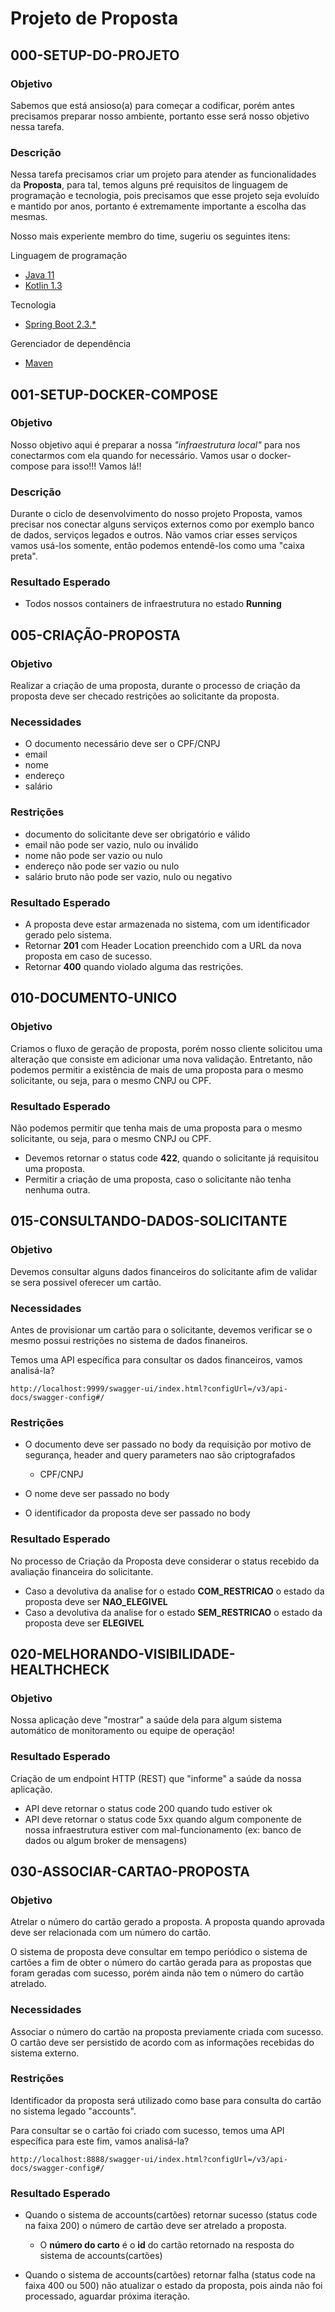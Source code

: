 # Projeto de Proposta

## 000-SETUP-DO-PROJETO

### Objetivo

Sabemos que está ansioso(a) para começar a codificar, porém antes precisamos preparar nosso ambiente, portanto esse será nosso objetivo nessa tarefa.

### Descrição

Nessa tarefa precisamos criar um projeto para atender as funcionalidades da **Proposta**, para tal, temos alguns pré requisitos de linguagem de programação e tecnologia, pois precisamos que esse projeto seja evoluído e mantido por anos, portanto é extremamente importante a escolha das mesmas.

Nosso mais experiente membro do time, sugeriu os seguintes itens:

Linguagem de programação

- [Java 11](https://www.oracle.com/java/technologies/javase-jdk11-downloads.html)
- [Kotlin 1.3](https://kotlinlang.org/)

Tecnologia

- [Spring Boot 2.3.*](https://spring.io/projects/spring-boot)

Gerenciador de dependência

- [Maven](https://maven.apache.org/)

## 001-SETUP-DOCKER-COMPOSE

### Objetivo

Nosso objetivo aqui é preparar a nossa _"infraestrutura local"_ para nos conectarmos com ela quando for necessário. Vamos usar o docker-compose para isso!!!
Vamos lá!!

### Descrição

Durante o ciclo de desenvolvimento do nosso projeto Proposta, vamos precisar nos conectar alguns serviços externos como por exemplo banco de dados, serviços legados e outros. Não vamos criar esses serviços
vamos usá-los somente, então podemos entendê-los como uma "caixa preta".

### Resultado Esperado

* Todos nossos containers de infraestrutura no estado **Running**

## 005-CRIAÇÃO-PROPOSTA

### Objetivo

Realizar a criação de uma proposta, durante o processo de criação da proposta deve ser checado restrições ao solicitante da proposta.

### Necessidades

- O documento necessário deve ser o CPF/CNPJ
- email
- nome
- endereço
- salário

### Restrições

- documento do solicitante deve ser obrigatório e válido
- email não pode ser vazio, nulo ou inválido
- nome não pode ser vazio ou nulo
- endereço não pode ser vazio ou nulo
- salário bruto não pode ser vazio, nulo ou negativo

### Resultado Esperado

- A proposta deve estar armazenada no sistema, com um identificador gerado pelo sistema.
- Retornar **201** com Header Location preenchido com a URL da nova proposta em caso de sucesso.
- Retornar **400** quando violado alguma das restrições.

## 010-DOCUMENTO-UNICO

### Objetivo

Criamos o fluxo de geração de proposta, porém nosso cliente solicitou uma alteração que consiste em adicionar uma nova
validação. Entretanto, não podemos permitir a existência de mais de uma proposta para o mesmo solicitante, ou seja, para o mesmo
CNPJ ou CPF.

### Resultado Esperado

Não podemos permitir que tenha mais de uma proposta para o mesmo solicitante, ou seja, para o mesmo
CNPJ ou CPF.

- Devemos retornar o status code **422**, quando o solicitante já requisitou uma proposta.
- Permitir a criação de uma proposta, caso o solicitante não tenha nenhuma outra.

## 015-CONSULTANDO-DADOS-SOLICITANTE

### Objetivo

Devemos consultar alguns dados financeiros do solicitante afim de validar se sera possivel oferecer um cartão.

### Necessidades

Antes de provisionar um cartão para o solicitante, devemos verificar se o mesmo possui restrições no sistema de dados
finaneiros.

Temos uma API específica para consultar os dados financeiros, vamos analisá-la?

`http://localhost:9999/swagger-ui/index.html?configUrl=/v3/api-docs/swagger-config#/`

### Restrições

- O documento deve ser passado no body da requisição por motivo de segurança, header and query parameters nao são criptografados
    - CPF/CNPJ

- O nome deve ser passado no body

- O identificador da proposta deve ser passado no body

### Resultado Esperado

No processo de Criação da Proposta deve considerar o status recebido da avaliação financeira do solicitante.
-  Caso a devolutiva da analise for o estado **COM_RESTRICAO** o estado da proposta deve ser **NAO_ELEGIVEL**
-  Caso a devolutiva da analise for o estado **SEM_RESTRICAO** o estado da proposta deve ser **ELEGIVEL**

## 020-MELHORANDO-VISIBILIDADE-HEALTHCHECK

### Objetivo

Nossa aplicação deve "mostrar" a saúde dela para algum sistema automático de monitoramento ou equipe de operação!

### Resultado Esperado

Criação de um endpoint HTTP (REST) que "informe" a saúde da nossa aplicação.
* API deve retornar o status code 200 quando tudo estiver ok
* API deve retornar o status code 5xx quando algum componente de nossa infraestrutura estiver com mal-funcionamento
  (ex: banco de dados ou algum broker de mensagens)
  
## 030-ASSOCIAR-CARTAO-PROPOSTA

### Objetivo

Atrelar o número do cartão gerado a proposta. A proposta quando aprovada deve ser relacionada com um número do cartão.

O sistema de proposta deve consultar em tempo periódico o sistema de cartões a fim de obter o número do cartão gerada
para as propostas que foram geradas com sucesso, porém ainda não tem o número do cartão atrelado.

### Necessidades

Associar o número do cartão na proposta previamente criada com sucesso. O cartão deve ser persistido de acordo com as
informações recebidas do sistema externo.

### Restrições

Identificador da proposta será utilizado como base para consulta do cartão no sistema legado "accounts".

Para consultar se o cartão foi criado com sucesso, temos uma API específica para este fim, vamos analisá-la?

`http://localhost:8888/swagger-ui/index.html?configUrl=/v3/api-docs/swagger-config#/`

### Resultado Esperado

- Quando o sistema de accounts(cartões) retornar sucesso (status code na faixa 200) o número de cartão deve ser atrelado a proposta.
  - O **número do carto** é o **id** do cartão retornado na resposta do sistema de accounts(cartões)

- Quando o sistema de accounts(cartões) retornar falha (status code na faixa 400 ou 500) não atualizar o estado da proposta, pois
  ainda não foi processado, aguardar próxima iteração.